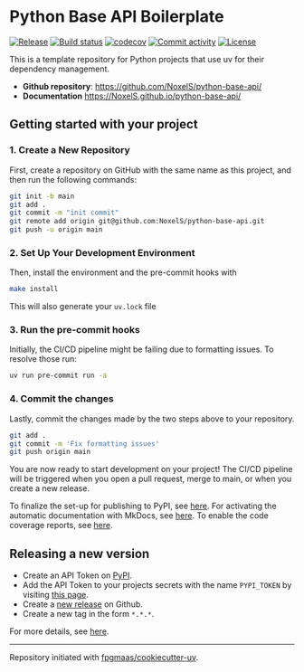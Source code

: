 # Python Base API Boilerplate

[![Release](https://img.shields.io/github/v/release/NoxelS/python-base-api)](https://img.shields.io/github/v/release/NoxelS/python-base-api)
[![Build status](https://img.shields.io/github/actions/workflow/status/NoxelS/python-base-api/main.yml?branch=main)](https://github.com/NoxelS/python-base-api/actions/workflows/main.yml?query=branch%3Amain)
[![codecov](https://codecov.io/gh/NoxelS/python-base-api/branch/main/graph/badge.svg)](https://codecov.io/gh/NoxelS/python-base-api)
[![Commit activity](https://img.shields.io/github/commit-activity/m/NoxelS/python-base-api)](https://img.shields.io/github/commit-activity/m/NoxelS/python-base-api)
[![License](https://img.shields.io/github/license/NoxelS/python-base-api)](https://img.shields.io/github/license/NoxelS/python-base-api)

This is a template repository for Python projects that use uv for their dependency management.

- **Github repository**: <https://github.com/NoxelS/python-base-api/>
- **Documentation** <https://NoxelS.github.io/python-base-api/>

## Getting started with your project

### 1. Create a New Repository

First, create a repository on GitHub with the same name as this project, and then run the following commands:

```bash
git init -b main
git add .
git commit -m "init commit"
git remote add origin git@github.com:NoxelS/python-base-api.git
git push -u origin main
```

### 2. Set Up Your Development Environment

Then, install the environment and the pre-commit hooks with

```bash
make install
```

This will also generate your `uv.lock` file

### 3. Run the pre-commit hooks

Initially, the CI/CD pipeline might be failing due to formatting issues. To resolve those run:

```bash
uv run pre-commit run -a
```

### 4. Commit the changes

Lastly, commit the changes made by the two steps above to your repository.

```bash
git add .
git commit -m 'Fix formatting issues'
git push origin main
```

You are now ready to start development on your project!
The CI/CD pipeline will be triggered when you open a pull request, merge to main, or when you create a new release.

To finalize the set-up for publishing to PyPI, see [here](https://fpgmaas.github.io/cookiecutter-uv/features/publishing/#set-up-for-pypi).
For activating the automatic documentation with MkDocs, see [here](https://fpgmaas.github.io/cookiecutter-uv/features/mkdocs/#enabling-the-documentation-on-github).
To enable the code coverage reports, see [here](https://fpgmaas.github.io/cookiecutter-uv/features/codecov/).

## Releasing a new version

- Create an API Token on [PyPI](https://pypi.org/).
- Add the API Token to your projects secrets with the name `PYPI_TOKEN` by visiting [this page](https://github.com/NoxelS/python-base-api/settings/secrets/actions/new).
- Create a [new release](https://github.com/NoxelS/python-base-api/releases/new) on Github.
- Create a new tag in the form `*.*.*`.

For more details, see [here](https://fpgmaas.github.io/cookiecutter-uv/features/cicd/#how-to-trigger-a-release).

---

Repository initiated with [fpgmaas/cookiecutter-uv](https://github.com/fpgmaas/cookiecutter-uv).
